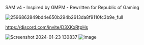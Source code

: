 SAM v4 - Inspired by GMPM - Rewritten for Republic of Gaming 

![2596862849bd4e650b294b2613da8f9110fc3b9e_full](https://github.com/xdkaine/sam-game-public/assets/55013938/039ae819-2a46-4905-9407-0d2a11a5a5ef)

https://discord.com/invite/D3XKxRtpHs 

![Screenshot 2024-01-23 130837](https://github.com/xdkaine/sam-game-public/assets/55013938/2a736798-9bf1-46af-a56e-11450715eb84)
![image](https://github.com/xdkaine/sam-game-public/assets/55013938/7b4b7831-9df6-4971-ac6c-01dabfad3acf)

